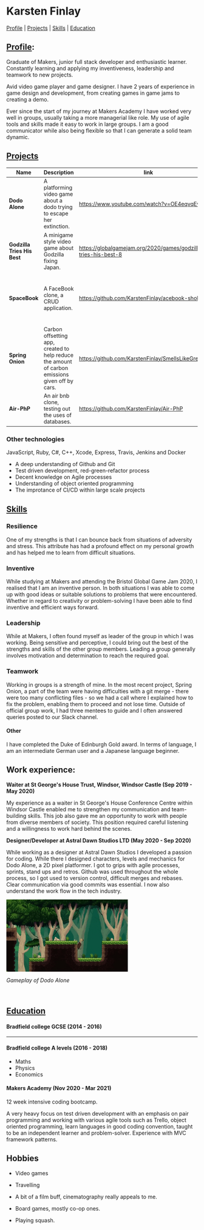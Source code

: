 # Karsten Finlay
[Profile](#profile) | [Projects](#projects) | [Skills](#Skills) | [Education](#Education)

## [Profile](#Profile):

Graduate of Makers, junior full stack developer and enthusiastic learner. Constantly learning and applying my inventiveness, leadership and teamwork to new projects.

Avid video game player and game designer. I have 2 years of experience in game design and development, from creating games in game jams to creating a demo.

Ever since the start of my journey at Makers Academy I have worked very well in groups, usually taking a more managerial like role. My use of agile tools and skills made it easy to work in large groups. I am a good communicator while also being flexible so that I can generate a solid team dynamic.

## [Projects](#projects)

| Name                         | Description | link  | Tech/tools        |
| ---------------------------- | ----------------- | ----------------- | ------------------- |
| **Dodo Alone**               | A platforming video game about a dodo trying to escape her extinction. | https://www.youtube.com/watch?v=OE4eqvqEwUo | Unity, C#. |
| **Godzilla Tries His Best** | A minigame style video game about Godzilla fixing Japan. | https://globalgamejam.org/2020/games/godzilla-tries-his-best-8| Unity, C#|
| **SpaceBook** | A FaceBook clone, a CRUD application. | https://github.com/KarstenFinlay/acebook-sholk | Ruby on Rails, Ruby, Javascript, CSS, HTML, Active Record |
| **Spring Onion** | Carbon offsetting app, created to help reduce the amount of carbon emissions given off by cars. | https://github.com/KarstenFinlay/SmellsLikeGreenSpirit | React-native, Expo Go, JavaScript, Jest, CSS |
| **Air-PhP** | An air bnb clone, testing out the uses of databases. | https://github.com/KarstenFinlay/Air-PhP | Sinatra, Ruby, SQL, CSS, HTML  |

### Other technologies
JavaScript, Ruby, C#, C++, Xcode, Express, Travis, Jenkins and Docker 

* A deep understanding of Github and Git
* Test driven development, red-green-refactor process
* Decent knowledge on Agile processes
* Understanding of object oriented programming
* The improtance of CI/CD within large scale projects

## [Skills](#Skills)

### Resilience

One of my strengths is that I can bounce back from situations of adversity and stress. This attribute has had a profound effect on my personal growth and has helped me to learn from difficult situations.

### Inventive

While studying at Makers and attending the Bristol Global Game Jam 2020, I realised that I am an inventive person. In both situations I was able to come up with good ideas or suitable solutions to problems that were encountered. Whether in regard to creativity or problem-solving I have been able to find inventive and efficient ways forward.

### Leadership

While at Makers, I often found myself as leader of the group in which I was working. Being sensitive and perceptive, I could bring out the best of the strengths and skills of the other group members. Leading a group generally involves motivation and determination to reach the required goal.

### Teamwork

Working in groups is a strength of mine. In the most recent project, Spring Onion, a part of the team were having difficulties with a git merge - there were too many conflicting files - so we had a call where I explained how to fix the problem, enabling them to proceed and not lose time. Outside of official group work, I had three mentees to guide and I often answered queries posted to our Slack channel.

#### Other

I have completed the Duke of Edinburgh Gold award. In terms of language, I am an intermediate German user and a Japanese language beginner.

## Work experience:

**Waiter at St George's House Trust, Windsor, Windsor Castle (Sep 2019 - May 2020)**

My experience as a waiter in St George's House Conference Centre within Windsor Castle enabled me to strengthen my communication and team-building skills. This job also gave me an opportunity to work with people from diverse members of society. This position required careful listening and a willingness to work hard behind the scenes.

**Designer/Developer at Astral Dawn Studios LTD (May 2020 - Sep 2020)**

While working as a designer at Astral Dawn Studios I developed a passion for coding. While there I designed characters, levels and mechanics for Dodo Alone, a 2D pixel platformer. I got to grips with agile processes, sprints, stand ups and retros. Github was used throughout the whole process, so I got used to version control, difficult merges and rebases. Clear communication via good commits was essential. I now also understand the work flow in the tech industry.

<img align="center" src="./Dodo.gif" width="320" height="190" />

*Gameplay of Dodo Alone*

<br/>

## [Education](#Education)

#### Bradfield college GCSE (2014 - 2016)
---

#### Bradfield college A levels (2016 - 2018)
- Maths
- Physics
- Economics

#### Makers Academy (Nov 2020 - Mar 2021)

12 week intensive coding bootcamp.

A very heavy focus on test driven development with an emphasis on pair programming and working with various agile tools such as Trello, object oriented programming, learn languages in good coding convention, taught to be an independent learner and problem-solver. Experience with MVC framework patterns.

## Hobbies

- Video games

- Travelling 

- A bit of a film buff, cinematography really appeals to me.

- Board games, mostly co-op ones.

- Playing squash.
